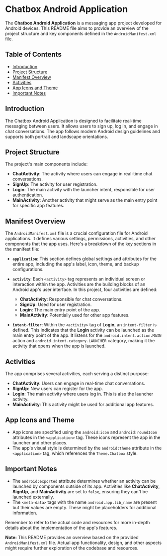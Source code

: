 # Chatbox Android Application

The **Chatbox Android Application** is a messaging app project developed for Android devices. This README file aims to provide an overview of the project structure and key components defined in the `AndroidManifest.xml` file.

## Table of Contents

- [Introduction](#introduction)
- [Project Structure](#project-structure)
- [Manifest Overview](#manifest-overview)
- [Activities](#activities)
- [App Icons and Theme](#app-icons-and-theme)
- [Important Notes](#important-notes)

## Introduction

The Chatbox Android Application is designed to facilitate real-time messaging between users. It allows users to sign up, log in, and engage in chat conversations. The app follows modern Android design guidelines and supports both portrait and landscape orientations.

## Project Structure

The project's main components include:
- **ChatActivity**: The activity where users can engage in real-time chat conversations.
- **SignUp**: The activity for user registration.
- **Login**: The main activity with the launcher intent, responsible for user authentication.
- **MainActivity**: Another activity that might serve as the main entry point for specific app features.

## Manifest Overview

The `AndroidManifest.xml` file is a crucial configuration file for Android applications. It defines various settings, permissions, activities, and other components that the app uses. Here's a breakdown of the key sections in the manifest file:

- **`application`**: This section defines global settings and attributes for the entire app, including the app's label, icon, theme, and backup configurations.

- **`activity`**: Each `<activity>` tag represents an individual screen or interaction within the app. Activities are the building blocks of an Android app's user interface. In this project, four activities are defined:
  - **ChatActivity**: Responsible for chat conversations.
  - **SignUp**: Used for user registration.
  - **Login**: The main entry point of the app.
  - **MainActivity**: Potentially used for other app features.

- **`intent-filter`**: Within the `<activity>` tag of **Login**, an `intent-filter` is defined. This indicates that the **Login** activity can be launched as the main entry point of the app. It listens for the `android.intent.action.MAIN` action and `android.intent.category.LAUNCHER` category, making it the activity that opens when the app is launched.

## Activities

The app comprises several activities, each serving a distinct purpose:
- **ChatActivity**: Users can engage in real-time chat conversations.
- **SignUp**: New users can register for the app.
- **Login**: The main activity where users log in. This is also the launcher activity.
- **MainActivity**: This activity might be used for additional app features.

## App Icons and Theme

- App icons are specified using the `android:icon` and `android:roundIcon` attributes in the `<application>` tag. These icons represent the app in the launcher and other places.
- The app's visual style is determined by the `android:theme` attribute in the `<application>` tag, which references the `Theme.Chatbox` style.

## Important Notes

- The `android:exported` attribute determines whether an activity can be launched by components outside of its app. Activities like **ChatActivity**, **SignUp**, and **MainActivity** are set to `false`, ensuring they can't be launched externally.
- The `<meta-data>` tags with the name `android.app.lib_name` are present but their values are empty. These might be placeholders for additional information.

Remember to refer to the actual code and resources for more in-depth details about the implementation of the app's features.

**Note:** This README provides an overview based on the provided `AndroidManifest.xml` file. Actual app functionality, design, and other aspects might require further exploration of the codebase and resources.

